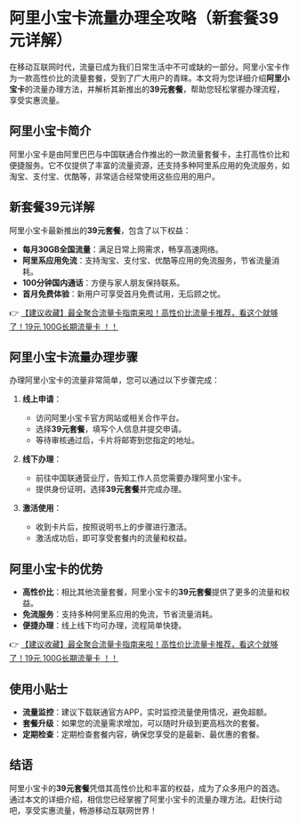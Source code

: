 # 阿里小宝卡流量办理全攻略（新套餐39元详解）

在移动互联网时代，流量已成为我们日常生活中不可或缺的一部分。阿里小宝卡作为一款高性价比的流量套餐，受到了广大用户的青睐。本文将为您详细介绍**阿里小宝卡**的流量办理方法，并解析其新推出的**39元套餐**，帮助您轻松掌握办理流程，享受实惠流量。

## 阿里小宝卡简介

阿里小宝卡是由阿里巴巴与中国联通合作推出的一款流量套餐卡，主打高性价比和便捷服务。它不仅提供了丰富的流量资源，还支持多种阿里系应用的免流服务，如淘宝、支付宝、优酷等，非常适合经常使用这些应用的用户。

## 新套餐39元详解

阿里小宝卡最新推出的**39元套餐**，包含了以下权益：

- **每月30GB全国流量**：满足日常上网需求，畅享高速网络。
- **阿里系应用免流**：支持淘宝、支付宝、优酷等应用的免流服务，节省流量消耗。
- **100分钟国内通话**：方便与家人朋友保持联系。
- **首月免费体验**：新用户可享受首月免费试用，无后顾之忧。

👉 [【建议收藏】最全聚合流量卡指南来啦！高性价比流量卡推荐，看这个就够了！19元 100G长期流量卡 ！！](https://bit.ly/Liuliangka)

## 阿里小宝卡流量办理步骤

办理阿里小宝卡的流量非常简单，您可以通过以下步骤完成：

1. **线上申请**：
   - 访问阿里小宝卡官方网站或相关合作平台。
   - 选择**39元套餐**，填写个人信息并提交申请。
   - 等待审核通过后，卡片将邮寄到您指定的地址。

2. **线下办理**：
   - 前往中国联通营业厅，告知工作人员您需要办理阿里小宝卡。
   - 提供身份证明，选择**39元套餐**并完成办理。

3. **激活使用**：
   - 收到卡片后，按照说明书上的步骤进行激活。
   - 激活成功后，即可享受套餐内的流量和权益。

## 阿里小宝卡的优势

- **高性价比**：相比其他流量套餐，阿里小宝卡的**39元套餐**提供了更多的流量和权益。
- **免流服务**：支持多种阿里系应用的免流，节省流量消耗。
- **便捷办理**：线上线下均可办理，流程简单快捷。

👉 [【建议收藏】最全聚合流量卡指南来啦！高性价比流量卡推荐，看这个就够了！19元 100G长期流量卡 ！！](https://bit.ly/Liuliangka)

## 使用小贴士

- **流量监控**：建议下载联通官方APP，实时监控流量使用情况，避免超额。
- **套餐升级**：如果您的流量需求增加，可以随时升级到更高档次的套餐。
- **定期检查**：定期检查套餐内容，确保您享受的是最新、最优惠的套餐。

## 结语

阿里小宝卡的**39元套餐**凭借其高性价比和丰富的权益，成为了众多用户的首选。通过本文的详细介绍，相信您已经掌握了阿里小宝卡的流量办理方法。赶快行动吧，享受实惠流量，畅游移动互联网世界！